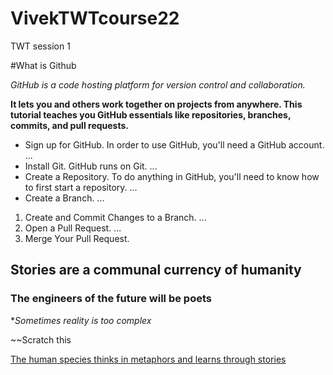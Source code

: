 # VivekTWTcourse22
TWT session 1

#What is Github

_GitHub is a code hosting platform for version control and collaboration._

**It lets you and others work together on projects from anywhere. This tutorial teaches you GitHub essentials like repositories, branches, commits, and pull requests.**

-  Sign up for GitHub. In order to use GitHub, you'll need a GitHub account. ...
-  Install Git. GitHub runs on Git. ...
-  Create a Repository. To do anything in GitHub, you'll need to know how to first start a repository. ...
-  Create a Branch. ...


1. Create and Commit Changes to a Branch. ...
1. Open a Pull Request. ...
1. Merge Your Pull Request.


## Stories are a communal currency of humanity

### The engineers of the future will be poets

**Sometimes reality is too _complex_*

~~Scratch this

[The human species thinks in metaphors and learns through stories](https://www.google.com)


